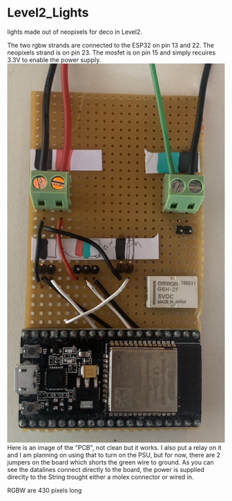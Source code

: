 # Level2_Lights
lights made out of neopixels for deco in Level2. 

The two rgbw strands are connected to the ESP32 on pin 13 and 22. The neopixels strand is on pin 23. 
The mosfet is on pin 15 and simply recuires 3.3V to enable the power supply. 
![PCB](IMG_3397.JPG)
Here is an image of the "PCB", not clean but it works. I also put a relay on it and I am planning on using that to turn on the PSU, but for now, there are 2 jumpers on the board which shorts the green wire to ground.
As you can see the datalines connect directly to the board, the power is supplied direclty to the String trought either a molex connector or wired in. 




RGBW are 430 pixels long 
